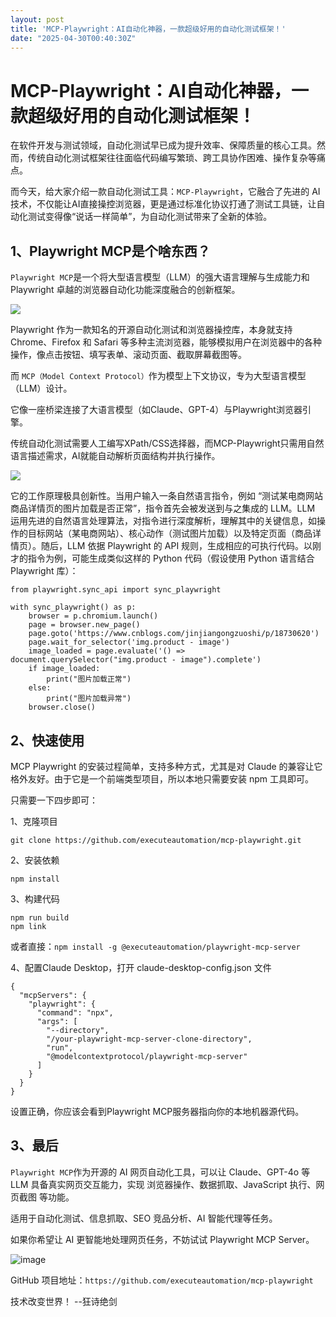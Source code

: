 ```yaml
---
layout: post
title: 'MCP-Playwright：AI自动化神器，一款超级好用的自动化测试框架！'
date: "2025-04-30T00:40:30Z"
---
```

MCP-Playwright：AI自动化神器，一款超级好用的自动化测试框架！
======================================

在软件开发与测试领域，自动化测试早已成为提升效率、保障质量的核心工具。然而，传统自动化测试框架往往面临代码编写繁琐、跨工具协作困难、操作复杂等痛点。

而今天，给大家介绍一款自动化测试工具：`MCP-Playwright`，它融合了先进的 AI 技术，不仅能让AI直接操控浏览器，更是通过标准化协议打通了测试工具链，让自动化测试变得像“说话一样简单”，为自动化测试带来了全新的体验。

1、Playwright MCP是个啥东西？
----------------------

`Playwright MCP`是一个将大型语言模型（LLM）的强大语言理解与生成能力和 Playwright 卓越的浏览器自动化功能深度融合的创新框架。

![](https://files.mdnice.com/user/3808/90edaba6-8057-43a0-9c41-afe7970156c0.png)

Playwright 作为一款知名的开源自动化测试和浏览器操控库，本身就支持 Chrome、Firefox 和 Safari 等多种主流浏览器，能够模拟用户在浏览器中的各种操作，像点击按钮、填写表单、滚动页面、截取屏幕截图等。

而 `MCP（Model Context Protocol）`作为模型上下文协议，专为大型语言模型（LLM）设计。

它像一座桥梁连接了大语言模型（如Claude、GPT-4）与Playwright浏览器引擎。

传统自动化测试需要人工编写XPath/CSS选择器，而MCP-Playwright只需用自然语言描述需求，AI就能自动解析页面结构并执行操作。

![](https://files.mdnice.com/user/3808/a5c66292-5685-45c8-bd38-e9e9919c55c4.png)

它的工作原理极具创新性。当用户输入一条自然语言指令，例如 “测试某电商网站商品详情页的图片加载是否正常”，指令首先会被发送到与之集成的 LLM。LLM 运用先进的自然语言处理算法，对指令进行深度解析，理解其中的关键信息，如操作的目标网站（某电商网站）、核心动作（测试图片加载）以及特定页面（商品详情页）。随后，LLM 依据 Playwright 的 API 规则，生成相应的可执行代码。以刚才的指令为例，可能生成类似这样的 Python 代码（假设使用 Python 语言结合 Playwright 库）：

    from playwright.sync_api import sync_playwright
    
    with sync_playwright() as p:
        browser = p.chromium.launch()
        page = browser.new_page()
        page.goto('https://www.cnblogs.com/jinjiangongzuoshi/p/18730620')
        page.wait_for_selector('img.product - image')
        image_loaded = page.evaluate('() => document.querySelector("img.product - image").complete')
        if image_loaded:
            print("图片加载正常")
        else:
            print("图片加载异常")
        browser.close()
    

2、快速使用
------

MCP Playwright 的安装过程简单，支持多种方式，尤其是对 Claude 的兼容让它格外友好。由于它是一个前端类型项目，所以本地只需要安装 npm 工具即可。

只需要一下四步即可：

1、克隆项目

    git clone https://github.com/executeautomation/mcp-playwright.git
    

2、安装依赖

    npm install
    

3、构建代码

    npm run build
    npm link
    

或者直接：`npm install -g @executeautomation/playwright-mcp-server`

4、配置Claude Desktop，打开 claude-desktop-config.json 文件

    {
      "mcpServers": {
        "playwright": {
          "command": "npx",
          "args": [
            "--directory",
            "/your-playwright-mcp-server-clone-directory",
            "run",
            "@modelcontextprotocol/playwright-mcp-server"
          ]
        }
      }
    }
    

设置正确，你应该会看到Playwright MCP服务器指向你的本地机器源代码。

3、最后
----

`Playwright MCP`作为开源的 AI 网页自动化工具，可以让 Claude、GPT-4o 等 LLM 具备真实网页交互能力，实现 浏览器操作、数据抓取、JavaScript 执行、网页截图 等功能。

适用于自动化测试、信息抓取、SEO 竞品分析、AI 智能代理等任务。

如果你希望让 AI 更智能地处理网页任务，不妨试试 Playwright MCP Server。

![image](https://files.mdnice.com/user/3808/5e9fbffc-5e54-417d-b354-56634e8c0d2f.png)

GitHub 项目地址：`https://github.com/executeautomation/mcp-playwright`

技术改变世界！ --狂诗绝剑